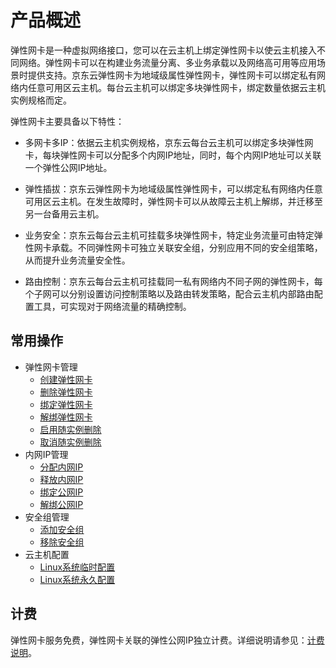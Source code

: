 # 产品概述

弹性网卡是一种虚拟网络接口，您可以在云主机上绑定弹性网卡以使云主机接入不同网络。弹性网卡可以在构建业务流量分离、多业务承载以及网络高可用等应用场景时提供支持。京东云弹性网卡为地域级属性弹性网卡，弹性网卡可以绑定私有网络内任意可用区云主机。每台云主机可以绑定多块弹性网卡，绑定数量依据云主机实例规格而定。

弹性网卡主要具备以下特性：

* 多网卡多IP：依据云主机实例规格，京东云每台云主机可以绑定多块弹性网卡，每块弹性网卡可以分配多个内网IP地址，同时，每个内网IP地址可以关联一个弹性公网IP地址。

* 弹性插拔：京东云弹性网卡为地域级属性弹性网卡，可以绑定私有网络内任意可用区云主机。在发生故障时，弹性网卡可以从故障云主机上解绑，并迁移至另一台备用云主机。

* 业务安全：京东云每台云主机可挂载多块弹性网卡，特定业务流量可由特定弹性网卡承载。不同弹性网卡可独立关联安全组，分别应用不同的安全组策略，从而提升业务流量安全性。

* 路由控制：京东云每台云主机可挂载同一私有网络内不同子网的弹性网卡，每个子网可以分别设置访问控制策略以及路由转发策略，配合云主机内部路由配置工具，可实现对于网络流量的精确控制。

## 常用操作

- 弹性网卡管理
	- [创建弹性网卡](https://github.com/jdcloudcom/cn/blob/master/documentation/Networking/Elastic-Network-Interface/Operation-Guide/Elastic-Network-Interface-Management/Create-Elastic-Network-Interface.md)
	- [删除弹性网卡](https://github.com/jdcloudcom/cn/blob/master/documentation/Networking/Elastic-Network-Interface/Operation-Guide/Elastic-Network-Interface-Management/Delete-Elastic-Network-Interface.md)
	- [绑定弹性网卡](https://github.com/jdcloudcom/cn/blob/master/documentation/Networking/Elastic-Network-Interface/Operation-Guide/Elastic-Network-Interface-Management/Associate-Elastic-Network-Interface.md)
	- [解绑弹性网卡](https://github.com/jdcloudcom/cn/blob/master/documentation/Networking/Elastic-Network-Interface/Operation-Guide/Elastic-Network-Interface-Management/Disassociate-Elastic-Network-Interface.md)
	- [启用随实例删除](https://github.com/jdcloudcom/cn/blob/master/documentation/Networking/Elastic-Network-Interface/Operation-Guide/Elastic-Network-Interface-Management/Enable-Delete-with-VM.md)
	- [取消随实例删除](https://github.com/jdcloudcom/cn/blob/master/documentation/Networking/Elastic-Network-Interface/Operation-Guide/Elastic-Network-Interface-Management/Disable-Delete-with-VM.md)
- 内网IP管理
	- [分配内网IP](https://github.com/jdcloudcom/cn/blob/master/documentation/Networking/Elastic-Network-Interface/Operation-Guide/Private-IP-Management/Assign-Secondary-IP.md)
	- [释放内网IP](https://github.com/jdcloudcom/cn/blob/master/documentation/Networking/Elastic-Network-Interface/Operation-Guide/Private-IP-Management/Unassign-Secondary-IP.md)
	- [绑定公网IP](https://github.com/jdcloudcom/cn/blob/master/documentation/Networking/Elastic-Network-Interface/Operation-Guide/Private-IP-Management/Associate-Elastic-IP.md)
	- [解绑公网IP](https://github.com/jdcloudcom/cn/blob/master/documentation/Networking/Elastic-Network-Interface/Operation-Guide/Private-IP-Management/Disassociate-Elastic-IP.md)
- 安全组管理
	- [添加安全组](https://github.com/jdcloudcom/cn/blob/master/documentation/Networking/Elastic-Network-Interface/Operation-Guide/Security-Group-Management/Associate-Security-Group.md)
	- [移除安全组](https://github.com/jdcloudcom/cn/blob/master/documentation/Networking/Elastic-Network-Interface/Operation-Guide/Security-Group-Management/Disassociate-Security-Group.md)
- 云主机配置
	- [Linux系统临时配置](https://github.com/jdcloudcom/cn/blob/master/documentation/Networking/Elastic-Network-Interface/Operation-Guide/VM-Configuration/Linux-Temporary-Configuration.md)
	- [Linux系统永久配置](https://github.com/jdcloudcom/cn/blob/master/documentation/Networking/Elastic-Network-Interface/Operation-Guide/VM-Configuration/Linux-Permanent-Configuration.md)

## 计费
弹性网卡服务免费，弹性网卡关联的弹性公网IP独立计费。详细说明请参见：[计费说明](https://github.com/jdcloudcom/cn/blob/master/documentation/Networking/Elastic-IP/Pricing/Billing-Types.md)。
